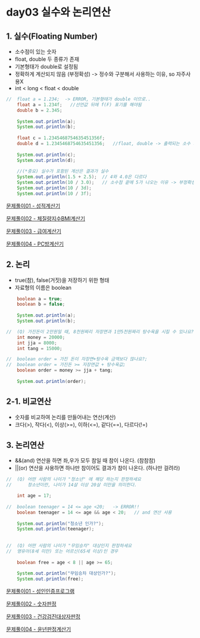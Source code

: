 # day03 실수와 논리연산

## 1. 실수(Floating Number)
- 소수점이 있는 숫자
- float, double 두 종류가 존재
- 기본형태가 double로 설정됨
- 정확하게 계산되지 않음 (부정확성) -> 정수와 구분해서 사용하는 이유, so 자주사용X
- int < long < float < double

```java
// 	float a = 1.234;  -> ERROR, 기본형태가 double 이므로..
	float a = 1.234f;	//선언값 뒤에 f(F) 표기를 해야됨
	double b = 2.345;
	
	System.out.println(a);
	System.out.println(b);
		
	float c = 1.2345468754635451356f;
	double d = 1.2345468754635451356;	//float, double -> 출력되는 소수 자리수 차이
	
	System.out.println(c);
	System.out.println(d);
		
	//(*중요) 실수가 포함된 계산은 결과가 실수
	System.out.println(1.5 + 2.5);	// 4와 4.0은 다르다
	System.out.println(10 / 3.0);	// 소수점 끝에 5가 나오는 이유 -> 부정확성
	System.out.println(10 / 3d);	
	System.out.println(10 / 3f);
```

[문제풀이01 - 성적계산기](https://github.com/wooinp92/kh14/blob/main/day03/src/data2/Test02%EC%84%B1%EC%A0%81%EA%B3%84%EC%82%B0%EA%B8%B0.java)

[문제풀이02 - 체질량지수BMI계산기](https://github.com/wooinp92/kh14/blob/main/day03/src/data2/Test03%EC%B2%B4%EC%A7%88%EB%9F%89%EC%A7%80%EC%88%98BMI%EA%B3%84%EC%82%B0%EA%B8%B0.java)

[문제풀이03 - 급여계산기](https://github.com/wooinp92/kh14/blob/main/day03/src/data2/Test04%EA%B8%89%EC%97%AC%EA%B3%84%EC%82%B0%EA%B8%B02.java)

[문제풀이04 - PC방계산기](https://github.com/wooinp92/kh14/blob/main/day03/src/data2/Test05PC%EB%B0%A9%EA%B3%84%EC%82%B0%EA%B8%B02.java)


## 2. 논리
- true(참), false(거짓)을 저장하기 위한 형태
- 자료형의 이름은 boolean

```java
	boolean a = true;
	boolean b = false;
		
	System.out.println(a);
	System.out.println(b);

//	(Q) 가진돈이 2만원일 때, 8천원짜리 자장면과 1만5천원짜리 탕수육을 시킬 수 있나요?
	int money = 20000;
	int jja = 8000;
	int tang = 15000;

//	boolean order = 가진 돈이 자장면+탕수육 금액보다 많나요?;
//	boolean order = 가진돈 >= 자장면값 + 탕수육값;
	boolean order = money >= jja + tang;
		
	System.out.println(order);
```
		
## 2-1. 비교연산
- 숫자를 비교하여 논리를 만들어내는 연산(계산)
- 크다(>), 작다(<), 이상(>=), 이하(<=), 같다(==), 다르다(!=)

## 3. 논리연산
- &&(and) 연산을 하면 좌,우가 모두 참일 때 참이 나온다. (참참참)
- ||(or) 연산을 사용하면 하나만 참이어도 결과가 참이 나온다. (하나만 걸려라)

```java
//	(Q) 어떤 사람의 나이가 "청소년" 에 해당 하는지 판정하세요
//  	청소년이란, 나이가 14살 이상 20살 미만을 의미한다.

	int age = 17;
			
//	boolean teenager = 14 <= age <20;	-> ERROR!!
	boolean teenager = 14 <= age && age < 20;	// and 연산 사용
			
	System.out.println("청소년 인가?");
	System.out.println(teenager);
		
			
//	(Q) 어떤 사람의 나이가 "무임승차" 대상인지 판정하세요
//	영유아(8세 미만) 또는 어르신(65세 이상)인 경우
		 
	boolean free = age < 8 || age >= 65;
			
	System.out.println("무임승차 대상인가?");
	System.out.println(free);
```

[문제풀이01 - 성인인증프로그램](https://github.com/wooinp92/kh14/blob/main/day03/src/data3/Test02%EC%84%B1%EC%9D%B8%EC%9D%B8%EC%A6%9D%ED%94%84%EB%A1%9C%EA%B7%B8%EB%9E%A82.java)

[문제풀이02 - 숫자판정](https://github.com/wooinp92/kh14/blob/main/day03/src/data3/Test03%EC%88%AB%EC%9E%90%ED%8C%90%EC%A0%95.java)

[문제풀이03 - 건강검진대상자판정](https://github.com/wooinp92/kh14/blob/main/day03/src/data3/Test05%EA%B1%B4%EA%B0%95%EA%B2%80%EC%A7%84%EB%8C%80%EC%83%81%EC%9E%90%ED%8C%90%EC%A0%95.java)

[문제풀이04 - 윤년판정계산기](https://github.com/wooinp92/kh14/blob/main/day03/src/data3/Test06%EC%9C%A4%EB%85%84%ED%8C%90%EC%A0%95%EA%B3%84%EC%82%B0%EA%B8%B0_%EC%A0%9C%EC%B6%9C%EC%9A%A9.java)
